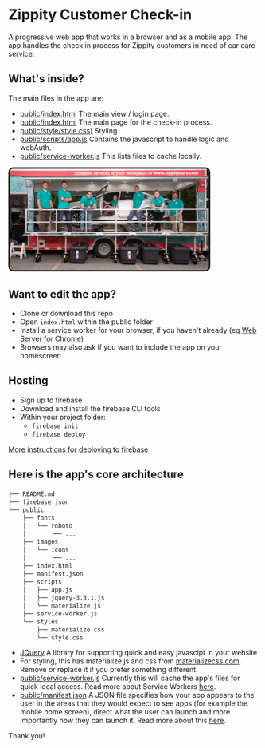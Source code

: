 # Zippity Customer Check-in 

A progressive web app that works in a browser and as a mobile app. The app handles the check in process for Zippity customers in need of car care service.

## What's inside?

The main files in the app are:  

- [public/index.html](public/index.html) The main view / login page.
- [public/index.html](public/checkin.html) The main page for the check-in process.
- [public/style/style.css)](public/styles/materialize.css) Styling.
- [public/scripts/app.js](public/scripts/app.js) Contains the javascript to handle logic and webAuth.
- [public/service-worker.js](public/service-worker.js) This lists files to cache locally.

<img src="images/ZippityTeam.png" width="400" border="3" style="border-radius: 10px;">

## Want to edit the app?

- Clone or download this repo
- Open `index.html` within the public folder
- Install a service worker for your browser, if you haven't already (eg [Web Server for Chrome](https://developers.google.com/web/fundamentals/codelabs/your-first-pwapp/#install_and_verify_web_server))
- Browsers may also ask if you want to include the app on your homescreen

## Hosting

- Sign up to firebase  
- Download and install the firebase CLI tools  
- Within your project folder:
  - `firebase init`
  - `firebase deploy`

[More instructions for deploying to firebase](https://developers.google.com/web/fundamentals/codelabs/your-first-pwapp/#deploy_to_firebase)

## Here is the app's core architecture

```
├── README.md
├── firebase.json
└── public
    ├── fonts
    │   └── roboto
    │       └── ...
    ├── images
    │   └── icons
    │       └── ...
    ├── index.html
    ├── manifest.json
    ├── scripts
    │   ├── app.js
    │   ├── jquery-3.3.1.js
    │   └── materialize.js
    ├── service-worker.js
    └── styles
        ├── materialize.css
        └── style.css
```

- [JQuery](https://jquery.com/) A library for supporting quick and easy javascipt in your website
- For styling, this has materialize.js and css from [materializecss.com](http://materializecss.com/). Remove or replace it if you prefer something different.
- [public/service-worker.js](public/service-worker.js) Currently this will cache the app's files for quick local access. Read more about Service Workers [here](https://developers.google.com/web/fundamentals/primers/service-workers/).
- [public/manifest.json](public/manifest.json) A JSON file specifies how your app appears to the user in the areas that they would expect to see apps (for example the mobile home screen), direct what the user can launch and more importantly how they can launch it. Read more about this [here](https://developers.google.com/web/fundamentals/codelabs/your-first-pwapp/#support_native_integration).

Thank you!